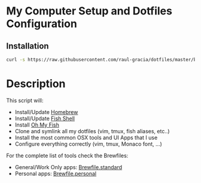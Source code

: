 # My Computer Setup and Dotfiles Configuration

## Installation

```bash
curl -s https://raw.githubusercontent.com/raul-gracia/dotfiles/master/bootstrap.sh | bash
```

# Description

This script will:
* Install/Update [Homebrew](https://brew.sh)
* Install/Update [Fish Shell](https://fishshell.com)
* Install [Oh My Fish](https://github.com/oh-my-fish/oh-my-fish)
* Clone and symlink all my dotfiles (vim, tmux, fish aliases, etc..)
* Install the most common OSX tools and UI Apps that I use
* Configure everything correctly (vim, tmux, Monaco font, ...)

For the complete list of tools check the Brewfiles:
- General/Work Only apps: [Brewfile.standard](Brewfile.standard)
- Personal apps: [Brewfile.personal](Brewfile.personal)
